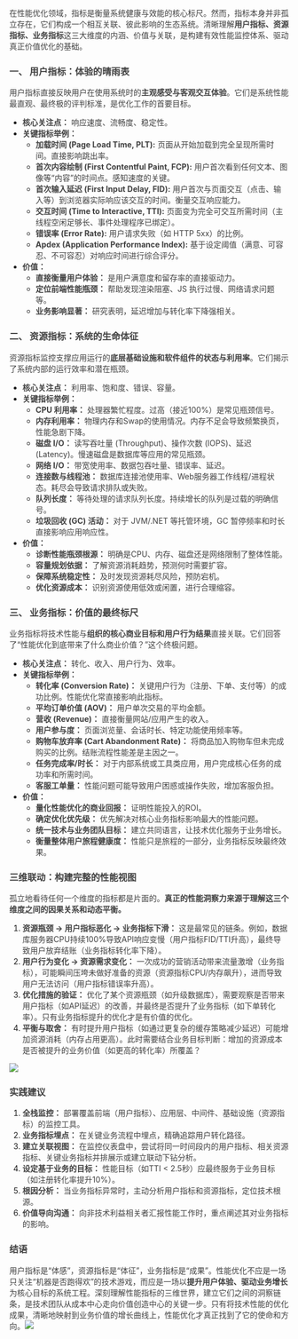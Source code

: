 <font style="color:rgb(64, 64, 64);">在性能优化领域，指标是衡量系统健康与效能的核心标尺。然而，指标本身并非孤立存在，它们构成一个相互关联、彼此影响的生态系统。清晰理解</font>**<font style="color:rgb(64, 64, 64);">用户指标、资源指标、业务指标</font>**<font style="color:rgb(64, 64, 64);">这三大维度的内涵、价值与关联，是构建有效性能监控体系、驱动真正价值优化的基础。</font>

### <font style="color:rgb(64, 64, 64);">一、 用户指标：体验的晴雨表</font>
<font style="color:rgb(64, 64, 64);">用户指标直接反映用户在使用系统时的</font>**<font style="color:rgb(64, 64, 64);">主观感受与客观交互体验</font>**<font style="color:rgb(64, 64, 64);">。它们是系统性能最直观、最终极的评判标准，是优化工作的首要目标。</font>

+ **<font style="color:rgb(64, 64, 64);">核心关注点：</font>**<font style="color:rgb(64, 64, 64);"> </font><font style="color:rgb(64, 64, 64);">响应速度、流畅度、稳定性。</font>
+ **<font style="color:rgb(64, 64, 64);">关键指标举例：</font>**
    - **<font style="color:rgb(64, 64, 64);">加载时间 (Page Load Time, PLT):</font>**<font style="color:rgb(64, 64, 64);"> </font><font style="color:rgb(64, 64, 64);">页面从开始加载到完全呈现所需时间。直接影响跳出率。</font>
    - **<font style="color:rgb(64, 64, 64);">首次内容绘制 (First Contentful Paint, FCP):</font>**<font style="color:rgb(64, 64, 64);"> </font><font style="color:rgb(64, 64, 64);">用户首次看到任何文本、图像等“内容”的时间点。感知速度的关键。</font>
    - **<font style="color:rgb(64, 64, 64);">首次输入延迟 (First Input Delay, FID):</font>**<font style="color:rgb(64, 64, 64);"> </font><font style="color:rgb(64, 64, 64);">用户首次与页面交互（点击、输入等）到浏览器实际响应该交互的时间。衡量交互响应能力。</font>
    - **<font style="color:rgb(64, 64, 64);">交互时间 (Time to Interactive, TTI):</font>**<font style="color:rgb(64, 64, 64);"> </font><font style="color:rgb(64, 64, 64);">页面变为完全可交互所需时间（主线程空闲足够长、事件处理程序已绑定）。</font>
    - **<font style="color:rgb(64, 64, 64);">错误率 (Error Rate):</font>**<font style="color:rgb(64, 64, 64);"> </font><font style="color:rgb(64, 64, 64);">用户请求失败（如 HTTP 5xx）的比例。</font>
    - **<font style="color:rgb(64, 64, 64);">Apdex (Application Performance Index):</font>**<font style="color:rgb(64, 64, 64);"> </font><font style="color:rgb(64, 64, 64);">基于设定阈值（满意、可容忍、不可容忍）对响应时间进行综合评分。</font>
+ **<font style="color:rgb(64, 64, 64);">价值：</font>**
    - **<font style="color:rgb(64, 64, 64);">直接衡量用户体验：</font>**<font style="color:rgb(64, 64, 64);"> </font><font style="color:rgb(64, 64, 64);">是用户满意度和留存率的直接驱动力。</font>
    - **<font style="color:rgb(64, 64, 64);">定位前端性能瓶颈：</font>**<font style="color:rgb(64, 64, 64);"> </font><font style="color:rgb(64, 64, 64);">帮助发现渲染阻塞、JS 执行过慢、网络请求问题等。</font>
    - **<font style="color:rgb(64, 64, 64);">业务影响显著：</font>**<font style="color:rgb(64, 64, 64);"> </font><font style="color:rgb(64, 64, 64);">研究表明，延迟增加与转化率下降强相关。</font>

### <font style="color:rgb(64, 64, 64);">二、 资源指标：系统的生命体征</font>
<font style="color:rgb(64, 64, 64);">资源指标监控支撑应用运行的</font>**<font style="color:rgb(64, 64, 64);">底层基础设施和软件组件的状态与利用率</font>**<font style="color:rgb(64, 64, 64);">。它们揭示了系统内部的运行效率和潜在瓶颈。</font>

+ **<font style="color:rgb(64, 64, 64);">核心关注点：</font>**<font style="color:rgb(64, 64, 64);"> </font><font style="color:rgb(64, 64, 64);">利用率、饱和度、错误、容量。</font>
+ **<font style="color:rgb(64, 64, 64);">关键指标举例：</font>**
    - **<font style="color:rgb(64, 64, 64);">CPU 利用率：</font>**<font style="color:rgb(64, 64, 64);"> </font><font style="color:rgb(64, 64, 64);">处理器繁忙程度。过高（接近100%）是常见瓶颈信号。</font>
    - **<font style="color:rgb(64, 64, 64);">内存利用率：</font>**<font style="color:rgb(64, 64, 64);"> </font><font style="color:rgb(64, 64, 64);">物理内存和Swap的使用情况。内存不足会导致频繁换页，性能急剧下降。</font>
    - **<font style="color:rgb(64, 64, 64);">磁盘 I/O：</font>**<font style="color:rgb(64, 64, 64);"> </font><font style="color:rgb(64, 64, 64);">读写吞吐量 (Throughput)、操作次数 (IOPS)、延迟 (Latency)。慢速磁盘是数据库等应用的常见瓶颈。</font>
    - **<font style="color:rgb(64, 64, 64);">网络 I/O：</font>**<font style="color:rgb(64, 64, 64);"> </font><font style="color:rgb(64, 64, 64);">带宽使用率、数据包吞吐量、错误率、延迟。</font>
    - **<font style="color:rgb(64, 64, 64);">连接数与线程池：</font>**<font style="color:rgb(64, 64, 64);"> </font><font style="color:rgb(64, 64, 64);">数据库连接池使用率、Web服务器工作线程/进程状态。耗尽会导致请求排队或失败。</font>
    - **<font style="color:rgb(64, 64, 64);">队列长度：</font>**<font style="color:rgb(64, 64, 64);"> </font><font style="color:rgb(64, 64, 64);">等待处理的请求队列长度。持续增长的队列是过载的明确信号。</font>
    - **<font style="color:rgb(64, 64, 64);">垃圾回收 (GC) 活动：</font>**<font style="color:rgb(64, 64, 64);"> </font><font style="color:rgb(64, 64, 64);">对于 JVM/.NET 等托管环境，GC 暂停频率和时长直接影响应用响应性。</font>
+ **<font style="color:rgb(64, 64, 64);">价值：</font>**
    - **<font style="color:rgb(64, 64, 64);">诊断性能瓶颈根源：</font>**<font style="color:rgb(64, 64, 64);"> </font><font style="color:rgb(64, 64, 64);">明确是CPU、内存、磁盘还是网络限制了整体性能。</font>
    - **<font style="color:rgb(64, 64, 64);">容量规划依据：</font>**<font style="color:rgb(64, 64, 64);"> </font><font style="color:rgb(64, 64, 64);">了解资源消耗趋势，预测何时需要扩容。</font>
    - **<font style="color:rgb(64, 64, 64);">保障系统稳定性：</font>**<font style="color:rgb(64, 64, 64);"> </font><font style="color:rgb(64, 64, 64);">及时发现资源耗尽风险，预防宕机。</font>
    - **<font style="color:rgb(64, 64, 64);">优化资源成本：</font>**<font style="color:rgb(64, 64, 64);"> </font><font style="color:rgb(64, 64, 64);">识别资源使用低效或闲置，进行合理缩容。</font>

### <font style="color:rgb(64, 64, 64);">三、 业务指标：价值的最终标尺</font>
<font style="color:rgb(64, 64, 64);">业务指标将技术性能与</font>**<font style="color:rgb(64, 64, 64);">组织的核心商业目标和用户行为结果</font>**<font style="color:rgb(64, 64, 64);">直接关联。它们回答了“性能优化到底带来了什么商业价值？”这个终极问题。</font>

+ **<font style="color:rgb(64, 64, 64);">核心关注点：</font>**<font style="color:rgb(64, 64, 64);"> </font><font style="color:rgb(64, 64, 64);">转化、收入、用户行为、效率。</font>
+ **<font style="color:rgb(64, 64, 64);">关键指标举例：</font>**
    - **<font style="color:rgb(64, 64, 64);">转化率 (Conversion Rate)：</font>**<font style="color:rgb(64, 64, 64);"> </font><font style="color:rgb(64, 64, 64);">关键用户行为（注册、下单、支付等）的成功比例。性能优化常直接影响此指标。</font>
    - **<font style="color:rgb(64, 64, 64);">平均订单价值 (AOV)：</font>**<font style="color:rgb(64, 64, 64);"> </font><font style="color:rgb(64, 64, 64);">用户单次交易的平均金额。</font>
    - **<font style="color:rgb(64, 64, 64);">营收 (Revenue)：</font>**<font style="color:rgb(64, 64, 64);"> </font><font style="color:rgb(64, 64, 64);">直接衡量网站/应用产生的收入。</font>
    - **<font style="color:rgb(64, 64, 64);">用户参与度：</font>**<font style="color:rgb(64, 64, 64);"> </font><font style="color:rgb(64, 64, 64);">页面浏览量、会话时长、特定功能使用频率等。</font>
    - **<font style="color:rgb(64, 64, 64);">购物车放弃率 (Cart Abandonment Rate)：</font>**<font style="color:rgb(64, 64, 64);"> </font><font style="color:rgb(64, 64, 64);">将商品加入购物车但未完成购买的比例。结账流程性能差是主因之一。</font>
    - **<font style="color:rgb(64, 64, 64);">任务完成率/时长：</font>**<font style="color:rgb(64, 64, 64);"> </font><font style="color:rgb(64, 64, 64);">对于内部系统或工具类应用，用户完成核心任务的成功率和所需时间。</font>
    - **<font style="color:rgb(64, 64, 64);">客服工单量：</font>**<font style="color:rgb(64, 64, 64);"> </font><font style="color:rgb(64, 64, 64);">性能问题可能导致用户困惑或操作失败，增加客服负担。</font>
+ **<font style="color:rgb(64, 64, 64);">价值：</font>**
    - **<font style="color:rgb(64, 64, 64);">量化性能优化的商业回报：</font>**<font style="color:rgb(64, 64, 64);"> </font><font style="color:rgb(64, 64, 64);">证明性能投入的ROI。</font>
    - **<font style="color:rgb(64, 64, 64);">确定优化优先级：</font>**<font style="color:rgb(64, 64, 64);"> </font><font style="color:rgb(64, 64, 64);">优先解决对核心业务指标影响最大的性能问题。</font>
    - **<font style="color:rgb(64, 64, 64);">统一技术与业务团队目标：</font>**<font style="color:rgb(64, 64, 64);"> </font><font style="color:rgb(64, 64, 64);">建立共同语言，让技术优化服务于业务增长。</font>
    - **<font style="color:rgb(64, 64, 64);">衡量整体用户旅程健康度：</font>**<font style="color:rgb(64, 64, 64);"> </font><font style="color:rgb(64, 64, 64);">性能只是旅程的一部分，业务指标反映最终效果。</font>

### <font style="color:rgb(64, 64, 64);">三维联动：构建完整的性能视图</font>
<font style="color:rgb(64, 64, 64);">孤立地看待任何一个维度的指标都是片面的。</font>**<font style="color:rgb(64, 64, 64);">真正的性能洞察力来源于理解这三个维度之间的因果关系和动态平衡。</font>**

1. **<font style="color:rgb(64, 64, 64);">资源瓶颈 → 用户指标恶化 → 业务指标下滑：</font>**<font style="color:rgb(64, 64, 64);"> </font><font style="color:rgb(64, 64, 64);">这是最常见的链条。例如，数据库服务器CPU持续100%导致API响应变慢（用户指标FID/TTI升高），最终导致用户放弃结账（业务指标转化率下降）。</font>
2. **<font style="color:rgb(64, 64, 64);">用户行为变化 → 资源需求变化：</font>**<font style="color:rgb(64, 64, 64);"> </font><font style="color:rgb(64, 64, 64);">一次成功的营销活动带来流量激增（业务指标），可能瞬间压垮未做好准备的资源（资源指标CPU/内存飙升），进而导致用户无法访问（用户指标错误率升高）。</font>
3. **<font style="color:rgb(64, 64, 64);">优化措施的验证：</font>**<font style="color:rgb(64, 64, 64);"> </font><font style="color:rgb(64, 64, 64);">优化了某个资源瓶颈（如升级数据库），需要观察是否带来用户指标（如API延迟）的改善，并最终是否提升了业务指标（如下单转化率）。只有业务指标提升的优化才是有价值的优化。</font>
4. **<font style="color:rgb(64, 64, 64);">平衡与取舍：</font>**<font style="color:rgb(64, 64, 64);"> </font><font style="color:rgb(64, 64, 64);">有时提升用户指标（如通过更复杂的缓存策略减少延迟）可能增加资源消耗（内存占用更高）。此时需要结合业务目标判断：增加的资源成本是否被提升的业务价值（如更高的转化率）所覆盖？</font>



![](https://cdn.nlark.com/yuque/0/2025/png/538409/1750169091286-94b1746a-ff49-4a27-9c24-506c452139a8.png)

### <font style="color:rgb(64, 64, 64);">实践建议</font>
1. **<font style="color:rgb(64, 64, 64);">全栈监控：</font>**<font style="color:rgb(64, 64, 64);"> </font><font style="color:rgb(64, 64, 64);">部署覆盖前端（用户指标）、应用层、中间件、基础设施（资源指标）的监控工具。</font>
2. **<font style="color:rgb(64, 64, 64);">业务指标埋点：</font>**<font style="color:rgb(64, 64, 64);"> </font><font style="color:rgb(64, 64, 64);">在关键业务流程中埋点，精确追踪用户转化路径。</font>
3. **<font style="color:rgb(64, 64, 64);">建立关联视图：</font>**<font style="color:rgb(64, 64, 64);"> </font><font style="color:rgb(64, 64, 64);">在监控仪表盘中，尝试将同一时间段内的用户指标、相关资源指标、关键业务指标并排展示或建立联动下钻分析。</font>
4. **<font style="color:rgb(64, 64, 64);">设定基于业务的目标：</font>**<font style="color:rgb(64, 64, 64);"> </font><font style="color:rgb(64, 64, 64);">性能目标（如TTI < 2.5秒）应最终服务于业务目标（如注册转化率提升10%）。</font>
5. **<font style="color:rgb(64, 64, 64);">根因分析：</font>**<font style="color:rgb(64, 64, 64);"> </font><font style="color:rgb(64, 64, 64);">当业务指标异常时，主动分析用户指标和资源指标，定位技术根源。</font>
6. **<font style="color:rgb(64, 64, 64);">价值导向沟通：</font>**<font style="color:rgb(64, 64, 64);"> </font><font style="color:rgb(64, 64, 64);">向非技术利益相关者汇报性能工作时，重点阐述其对业务指标的影响。</font>

### <font style="color:rgb(64, 64, 64);">结语</font>
<font style="color:rgb(64, 64, 64);">用户指标是“体感”，资源指标是“体征”，业务指标是“成果”。性能优化不应是一场只关注“机器是否跑得欢”的技术游戏，而应是一场以</font>**<font style="color:rgb(64, 64, 64);">提升用户体验、驱动业务增长</font>**<font style="color:rgb(64, 64, 64);">为核心目标的系统工程。深刻理解性能指标的三维世界，建立它们之间的洞察链条，是技术团队从成本中心走向价值创造中心的关键一步。只有将技术性能的优化成果，清晰地映射到业务价值的增长曲线上，性能优化才真正找到了它的使命和方向。</font>![](https://cdn.nlark.com/yuque/0/2025/png/538409/1750169188753-976d7706-2fbe-4cd3-9c5d-0bc8d54a7492.png)

